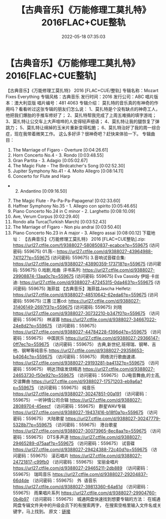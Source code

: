 ﻿---
title: 【古典音乐】《万能修理工莫扎特》2016FLAC+CUE整轨
date: 2022-05-18 07:35:03
categories: 古典音乐、新世纪、纯音雅乐
tags: 纯音雅乐
---
# 【古典音乐】《万能修理工莫扎特》2016[FLAC+CUE整轨]

【古典音乐】《万能修理工莫扎特》 2016
[FLAC+CUE/整轨]
专辑名称：Mozart Fixes
Everything
专辑风格：古典音乐
发行时间：2016
发行公司：ABC
唱片版本：澳大利亚版
唱片编号：481 4063
专辑介绍：
莫扎特的音乐真的有神奇的作用吗？看看听过这张专辑的朋友们怎么说：
1、莫扎特是个没有缺点的神奇工人，他把我们爆胎的手推车修好了；
2、莫扎特帮我完成了上周五难搞的填字游戏；
3、莫扎特让公交车上大声喧哗的人变得轻声细语；
4、莫扎特让我的腿恢复了弹跳力；
5、莫扎特让绵掉的玉米片重新变得松脆；
6、莫扎特治好了我的周一综合症，现在我带着微笑工作。
这么多好评？很神奇吧？赶快来体验一下。
专辑曲目：
01. The Marriage of Figaro -
Overture
[0:04:26.61]
02. Horn Concerto No.4 - 3.
Rondo
[0:03:48.55]
03. Gran Partita - 3.
Adagio
[0:05:02.67]
04. The Magic Flute - The
Birdcatcher's Song
[0:02:52.30]
05. Jupiter Symphony No.41 - 4.
Molto Allegro
[0:08:14.11]
06. Concerto for Flute and Harp
- 2. Andantino
[0:09:16.50]
07. The Magic Flute -
Pa-Pa-Pa-Papagena!
[0:02:33.60]
08. Haffner Symphony No.35 - 1.
Allegro con spirito
[0:05:46.65]
09. Piano Concerto No.24 in C
minor - 2. Larghetto
[0:08:10.09]
10. Ave, Verum
Corpus
[0:02:29.40]
11. Rondo alla Turca(Turkish
March)
[0:03:52.43]
12. The Marriage of Figaro -
Non piu andrai
[0:03:50.40]
13. Piano Concerto No.23 in A
major - 3. Allegro assai
[0:08:00.12]
下载地址：
【古典音乐】《万能修理工莫扎特》 2016 [FLAC+CUE整轨].zip:
https://url27.ctfile.com/f/9388027-580850837-ecabce?p=559675
(访问密码: 559675)
01.陈-: https://url27.ctfile.com/d/9388027-43964988-741127?p=559675
(访问密码: 559675)
3.音响试音碟合集: https://url27.ctfile.com/d/9388027-43890359-173718?p=559675
(访问密码: 559675)
0.戏剧,戏曲  评书系列: https://url27.ctfile.com/d/9388027-29908874-13aa0c?p=559675
(访问密码: 559675)
Eva Cassidy 伊娃·卡丝迪: https://url27.ctfile.com/d/9388027-47245315-0da463?p=559675
(访问密码: 559675)
海菲兹
【古典音乐】海菲兹Jascha Heifetz: https://url27.ctfile.com/d/9388027-48510642-62eda6?p=559675
(访问密码: 559675)
江蕙
江蕙cd: https://url27.ctfile.com/d/9388027-31406149-2697f3?p=559675
(访问密码: 559675)
刘晓
https://url27.ctfile.com/d/9388027-30732210-b347f0?p=559675
（访问密码：559675）
林淑蓉
https://url27.ctfile.com/d/9388027-34667022-24e8d2?p=559675
（访问密码：559675）
https://url27.ctfile.com/d/9388027-44784228-f396d4?p=559675
（访问密码：559675）
中国民乐
https://url27.ctfile.com/d/9388027-29366147-0ff7ec?p=559675
（访问密码：559675）
古典,新世纪,班得瑞、钢琴、吉他、钢琴等纯音乐
https://url27.ctfile.com/d/9388027-29358653-b4064c?p=559675
（访问密码：559675）
网络流行歌曲速递.
https://url27.ctfile.com/d/9388027-29193281-ba4132?p=559675
（访问密码：559675）
明达顶级发烧精选
https://url27.ctfile.com/d/9388027-24653730-f50e92?p=559675
（访问密码：559675）
DJ电音舞曲,的士高, 交谊舞曲
https://url27.ctfile.com/d/9388027-17571203-eb9a6a?p=559675
（访问密码：559675）
纯音乐
https://url27.ctfile.com/d/9388027-30247851-00a191
（访问密码：559675）
一听钟情公司合辑
https://url27.ctfile.com/d/9388027-28089704-45eecf
（访问密码：559675）
群星WAV专辑
https://url27.ctfile.com/d/9388027-19437416-b18f0a?p=559675
（访问密码：559675）
大陆歌星
https://url27.ctfile.com/d/9388027-30247779-5328b7?p=559675
（访问密码：559675）
港台歌星
https://url27.ctfile.com/d/9388027-30073965-8ec8aa?p=559675
（访问密码：559675）
DTS多声道
https://url27.ctfile.com/d/9388027-29465289-d75aaf?p=559675
（访问密码：559675）
试音碟
https://url27.ctfile.com/d/9388027-29424388-72c40d?p=559675
（访问密码：559675）
滚石唱片
https://url27.ctfile.com/d/9388027-24721817-c99fb0
（访问密码：559675）
宝丽金唱片
https://url27.ctfile.com/d/9388027-29465211-2db889
（访问密码：559675）
瑞鸣音乐
https://url27.ctfile.com/d/9388027-29204837-66d4de
（访问密码：559675）
外  语音乐
https://url27.ctfile.com/d/9388027-39813360-64a61d
（访问密码：559675）
雨果唱片系列
https://url27.ctfile.com/d/9388027-29904760-0b4b97
（访问密码：559675）
城通网盘快速找到想要专辑的方法：
在城通网盘专辑文件夹中的升级会员下的有搜索两字，
在搜索空格里输入文件名或关键字，马上找到。
原文：[链接](https://blog.sina.com.cn/s/blog_1647c7e7601030xad.html)